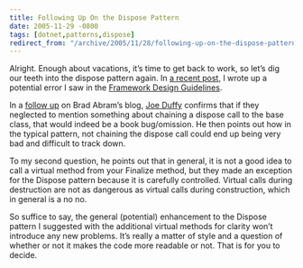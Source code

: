 ```yaml
---
title: Following Up On the Dispose Pattern
date: 2005-11-29 -0800
tags: [dotnet,patterns,dispose]
redirect_from: "/archive/2005/11/28/following-up-on-the-dispose-pattern.aspx/"
---
```


Alright. Enough about vacations, it’s time to get back to work, so let’s
dig our teeth into the dispose pattern again. In [a recent
post](https://haacked.com/archive/2005//11/18/ACloserLookAtDisposePattern.aspx),
I wrote up a potential error I saw in the [Framework Design
Guidelines](http://www.amazon.com/gp/product/0321246756/103-9411210-6787060?v=glance&n=283155&n=507846&s=books&v=glance).

In a [follow
up](http://blogs.msdn.com/brada/archive/2005/11/11/492036.aspx#495384)
on Brad Abram’s blog, [Joe Duffy](http://www.bluebytesoftware.com/blog/)
confirms that if they neglected to mention something about chaining a
dispose call to the base class, that would indeed be a book
bug/omission. He then points out how in the typical pattern, not
chaining the dispose call could end up being very bad and difficult to
track down.

To my second question, he points out that in general, it is not a good
idea to call a virtual method from your Finalize method, but they made
an exception for the Dispose pattern because it is carefully controlled.
Virtual calls during destruction are not as dangerous as virtual calls
during construction, which in general is a no no.

So suffice to say, the general (potential) enhancement to the Dispose
pattern I suggested with the additional virtual methods for clarity
won’t introduce any new problems. It’s really a matter of style and a
question of whether or not it makes the code more readable or not. That
is for you to decide.

